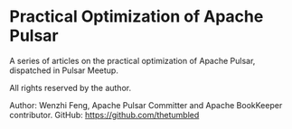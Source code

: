 # Practical Optimization of Apache Pulsar

A series of articles on the practical optimization of Apache Pulsar, dispatched in Pulsar Meetup.

All rights reserved by the author.

Author: Wenzhi Feng, Apache Pulsar Committer and Apache BookKeeper contributor.
GitHub: https://github.com/thetumbled
